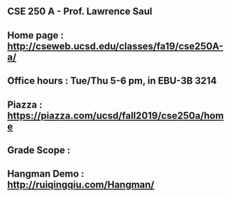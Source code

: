 ## CSE 250 A - Prof. Lawrence Saul
## Home page : http://cseweb.ucsd.edu/classes/fa19/cse250A-a/
## Office hours : Tue/Thu 5-6 pm, in EBU-3B 3214
## Piazza : https://piazza.com/ucsd/fall2019/cse250a/home
## Grade Scope : 

## Hangman Demo : http://ruiqingqiu.com/Hangman/ 

